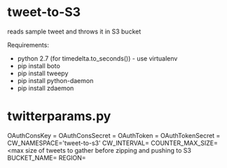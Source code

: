 tweet-to-S3
===========

reads sample tweet and throws it in S3 bucket

Requirements:
* python 2.7 (for timedelta.to_seconds()) - use virtualenv
* pip install boto
* pip install tweepy
* pip install python-daemon
* pip install zdaemon

twitterparams.py
================
OAuthConsKey = <Twitter Auth Key>
OAuthConsSecret = <Twitter Secret Key>
OAuthToken = <Twitter OAuthToken>
OAuthTokenSecret = <Twitter OAuth Secret>
CW_NAMESPACE='tweet-to-s3'
CW_INTERVAL=<interval to send updates to CloudWatch>
COUNTER_MAX_SIZE=<max size of tweets to gather before zipping and pushing to S3
BUCKET_NAME=<S3 bucket name>
REGION=<region used>

